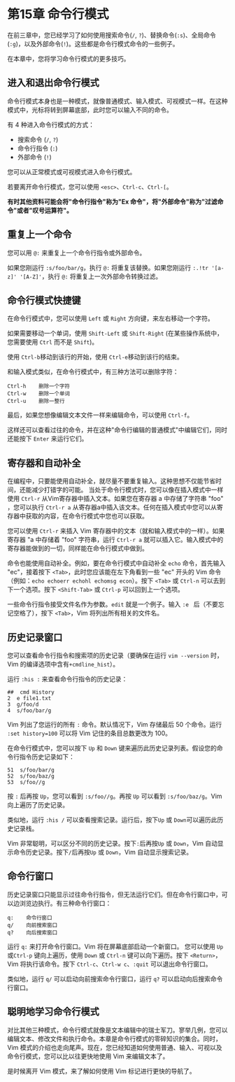 # 第15章 命令行模式

在前三章中，您已经学习了如何使用搜索命令(`/`, `?`)、替换命令(`:s`)、全局命令(`:g`)，以及外部命令(`!`)。这些都是命令行模式命令的一些例子。

在本章中，您将学习命令行模式的更多技巧。

## 进入和退出命令行模式

命令行模式本身也是一种模式，就像普通模式、输入模式、可视模式一样。在这种模式中，光标将转到屏幕底部，此时您可以输入不同的命令。

有 4 种进入命令行模式的方式：
- 搜索命令 (`/`, `?`)
- 命令行指令 (`:`)
- 外部命令 (`!`)

您可以从正常模式或可视模式进入命令行模式。

若要离开命令行模式，您可以使用 `<esc>`、`Ctrl-c`、`Ctrl-[`。

**有时其他资料可能会将"命令行指令"称为"Ex 命令"，将"外部命令"称为"过滤命令"或者"叹号运算符"。**

## 重复上一个命令

您可以用 `@:` 来重复上一个命令行指令或外部命令。

如果您刚运行 `:s/foo/bar/g`，执行 `@:` 将重复该替换。如果您刚运行 `:.!tr '[a-z]' '[A-Z]'`，执行 `@:` 将重复上一次外部命令转换过滤。

## 命令行模式快捷键

在命令行模式中，您可以使用 `Left` 或 `Right` 方向键，来左右移动一个字符。

如果需要移动一个单词，使用 `Shift-Left` 或 `Shift-Right` (在某些操作系统中，您需要使用 `Ctrl` 而不是 `Shift`)。

使用 `Ctrl-b`移动到该行的开始，使用 `Ctrl-e`移动到该行的结束。

和输入模式类似，在命令行模式中，有三种方法可以删除字符：

```
Ctrl-h    删除一个字符
Ctrl-w    删除一个单词
Ctrl-u    删除一整行
```
最后，如果您想像编辑文本文件一样来编辑命令，可以使用 `Ctrl-f`。

这样还可以查看过往的命令，并在这种"命令行编辑的普通模式"中编辑它们，同时还能按下 `Enter` 来运行它们。

## 寄存器和自动补全

在编程中，只要能使用自动补全，就尽量不要重复输入。这种思想不仅能节省时间，还能减少打错字的可能。
当处于命令行模式时，您可以像在插入模式中一样使用 `Ctrl-r` 从Vim寄存器中插入文本。如果您在寄存器 a 中存储了字符串 "foo" ，您可以执行 `Ctrl-r a` 从寄存器a中插入该文本。任何在插入模式中您可以从寄存器中获取的内容，在命令行模式中您也可以获取。

您可以使用 `Ctrl-r` 来插入 Vim 寄存器中的文本（就和输入模式中的一样）。如果寄存器 "a 中存储着 "foo" 字符串，运行 `Ctrl-r a` 就可以插入它。输入模式中的寄存器能做到的一切，同样能在命令行模式中做到。

命令也能使用自动补全。例如，要在命令行模式中自动补全 `echo` 命令，首先输入 "ec"，接着按下 `<Tab>`，此时您应该能在左下角看到一些 "ec" 开头的 Vim 命令（例如：`echo echoerr echohl echomsg econ`）。按下 `<Tab>` 或 `Ctrl-n` 可以去到下一个选项。按下 `<Shift-Tab>` 或 `Ctrl-p` 可以回到上一个选项。

一些命令行指令接受文件名作为参数。`edit` 就是一个例子。输入 `:e ` 后（不要忘记空格了），按下 `<Tab>`，Vim 将列出所有相关的文件名。

## 历史记录窗口

您可以查看命令行指令和搜索项的历史记录（要确保在运行 `vim --version` 时，Vim 的编译选项中含有`+cmdline_hist`）。

运行 `:his :` 来查看命令行指令的历史记录：

```
##  cmd History
2  e file1.txt
3  g/foo/d
4  s/foo/bar/g
```

Vim 列出了您运行的所有 `:` 命令。默认情况下，Vim 存储最后 50 个命令。运行 `:set history=100` 可以将 Vim 记住的条目总数更改为 100。

在命令行模式中，您可以按下 `Up` 和 `Down` 键来遍历此历史记录列表。假设您的命令行指令历史记录如下：

```
51  s/foo/bar/g
52  s/foo/baz/g
53  s/foo//g
```

按 `:` 后再按 `Up`，您可以看到 `:s/foo//g`。再按 `Up` 可以看到 `:s/foo/baz/g`。Vim 向上遍历了历史记录。

类似地，运行 `:his /` 可以查看搜索记录。运行后，按下`Up` 或 `Down`可以遍历此历史记录栈。

Vim 非常聪明，可以区分不同的历史记录。按下`:`后再按`Up` 或 `Down`，Vim 自动显示命令历史记录。按下`/`后再按`Up` 或 `Down`，Vim 自动显示搜索记录。

## 命令行窗口

历史记录窗口只能显示过往命令行指令，但无法运行它们。但在命令行窗口中，可以边浏览边执行。有三种命令行窗口：

```
q:    命令行窗口
q/    向前搜索窗口
q?    向后搜索窗口
```

运行 `q:` 来打开命令行窗口。Vim 将在屏幕底部启动一个新窗口。 您可以使用 `Up` 或`Ctrl-p` 键向上遍历，使用 `Down` 或 `Ctrl-n` 键可以向下遍历。按下 `<Return>`，Vim 将执行该命令。按下 `Ctrl-c`、`Ctrl-w c`、`:quit` 可以退出命令行窗口。

类似地，运行 `q/` 可以启动向前搜索命令行窗口，运行 `q?` 可以启动向后搜索命令行窗口。

## 聪明地学习命令行模式

对比其他三种模式，命令行模式就像是文本编辑中的瑞士军刀。寥举几例，您可以编辑文本、修改文件和执行命令。本章是命令行模式的零碎知识的集合。同时，Vim 模式的介绍也走向尾声。现在，您已经知道如何使用普通、输入、可视以及命令行模式，您可以比以往更快地使用 Vim 来编辑文本了。

是时候离开 Vim 模式，来了解如何使用 Vim 标记进行更快的导航了。
